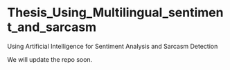 # Thesis_Using_Multilingual_sentiment_and_sarcasm
Using Artificial Intelligence for Sentiment Analysis and Sarcasm Detection

We will update the repo soon.
